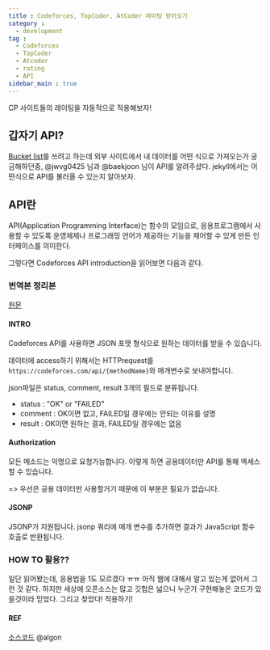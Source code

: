```yaml
---
title : Codeforces, TopCoder, AtCoder 레이팅 받아오기
category :
  - development
tag :
  - Codeforces
  - TopCoder
  - Atcoder
  - rating
  - API
sidebar_main : true
---
```




CP 사이트들의 레이팅을 자동적으로 적용해보자!

## 갑자기 API?

[Bucket list](https://subinium.github.io/about/bucketlist)를 쓰려고 하는데 외부 사이트에서 내 데이터를 어떤 식으로 가져오는가 궁금해하던중, @jwvg0425 님과 @baekjoon 님이 API를 알려주셨다. jekyll에서는 어떤식으로 API를 불러올 수 있는지 알아보자.

## API란

API(Application Programming Interface)는 함수의 모임으로, 응용프로그램에서 사용할 수 있도록 운영체제나 프로그래밍 언어가 제공하는 기능을 제어할 수 있게 만든 인터페이스를 의미한다.

그렇다면 Codeforces API introduction을 읽어보면 다음과 같다.

### 번역본 정리본

[원문](https://codeforces.com/api/help)

#### INTRO

Codeforces API를 사용하면 JSON 포맷 형식으로 원하는 데이터를 받을 수 있습니다.

데이터에 access하기 위해서는 HTTPrequest를 `https://codeforces.com/api/{methodName}`와 매개변수로 보내야합니다.

json파일은 status, comment, result 3개의 필드로 분류됩니다.

- status : "OK" or "FAILED"
- comment : OK이면 없고, FAILED일 경우에는 안되는 이유를 설명
- result : OK이면 원하는 결과, FAILED일 경우에는 없음

#### Authorization

모든 메소드는 익명으로 요청가능합니다. 이렇게 하면 공용데이터만 API를 통해 엑세스 할 수 있습니다.

=> 우선은 공용 데이터만 사용할거기 때문에 이 부분은 필요가 없습니다.

#### JSONP

JSONP가 지원됩니다. jsonp 쿼리에 매개 변수를 추가하면 결과가 JavaScript 함수 호출로 반환됩니다.


### HOW TO 활용??

일단 읽어봤는데, 응용법을 1도 모르겠다 ㅠㅠ
아직 웹에 대해서 알고 있는게 없어서 그런 것 같다. 하지만 세상에 오픈소스는 많고 깃헙은 넓으니 누군가 구현해놓은 코드가 있을것이라 믿었다. 그리고 찾았다! 적용하기!


#### REF

[소스코드](https://gist.github.com/algon-320/64137db374404cb066ea65d2f620920f) @algon
